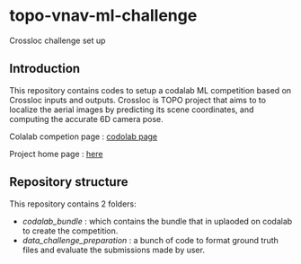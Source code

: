 #  topo-vnav-ml-challenge
 
Crossloc challenge set up


## Introduction

This repository contains codes to setup a codalab ML competition based on Crossloc inputs and outputs. 
Crossloc is TOPO project that aims to to localize the aerial images by predicting its scene coordinates, and computing the accurate 6D camera pose.


Colalab competion page : [codolab page](https://codalab.lisn.upsaclay.fr/competitions/5227)

Project home page : [here](https://crossloc.github.io/)

## Repository structure 
This repository contains 2 folders: 
* *codalab_bundle* : which contains the bundle that in uplaoded on codalab to create the competition.
* *data_challenge_preparation* : a bunch of code to format ground truth files and evaluate the submissions made by user.


